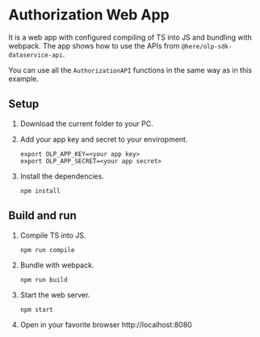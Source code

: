 # Authorization Web App

It is a web app with configured compiling of TS into JS and bundling with webpack.
The app shows how to use the APIs from `@here/olp-sdk-dataservice-api`.

You can use all the `AuthorizationAPI` functions in the same way as in this example.

## Setup

1. Download the current folder to your PC.
2. Add your app key and secret to your enviropment.
    ```
    export OLP_APP_KEY=<your app key>
    export OLP_APP_SECRET=<your app secret>
    ```
3. Install the dependencies.

    ```
    npm install
    ```

## Build and run

1. Compile TS into JS.

    ```
    npm run compile
    ```

2. Bundle with webpack.

    ```
    npm run build
    ```

3. Start the web server.

    ```
    npm start
    ```

4. Open in your favorite browser http://localhost:8080